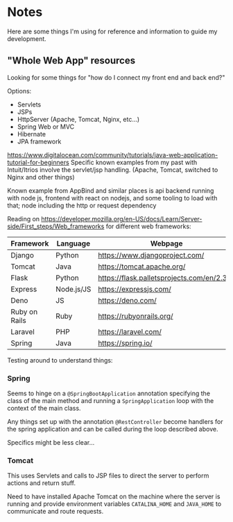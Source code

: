 # Notes

Here are some things I'm using for reference and information to guide my development. 

## "Whole Web App" resources
Looking for some things for "how do I connect my front end and back end?"

Options:
* Servlets
* JSPs
* HttpServer (Apache, Tomcat, Nginx, etc...)
* Spring Web or MVC
* Hibernate
* JPA framework

https://www.digitalocean.com/community/tutorials/java-web-application-tutorial-for-beginners
Specific known examples from my past with Intuit/Itrios involve the servlet/jsp handling. (Apache, Tomcat, 
switched to Nginx and other things)

Known example from AppBind and similar places is api backend running with node js,
frontend with react on nodejs, and some tooling to load with that; node including the http or request dependency

Reading on https://developer.mozilla.org/en-US/docs/Learn/Server-side/First_steps/Web_frameworks for different 
web frameworks:

| Framework     | Language   | Webpage                                     |
|---------------|------------|---------------------------------------------| 
| Django        | Python     | https://www.djangoproject.com/              |
| Tomcat        | Java       | https://tomcat.apache.org/                  |
| Flask         | Python     | https://flask.palletsprojects.com/en/2.3.x/ |
| Express       | Node.js/JS | https://expressjs.com/                      |
| Deno          | JS         | https://deno.com/                           |
| Ruby on Rails | Ruby       | https://rubyonrails.org/                    |
| Laravel       | PHP        | https://laravel.com/                        |
| Spring        | Java       | https://spring.io/                          |

Testing around to understand things:

### Spring
Seems to hinge on a ```@SpringBootApplication``` annotation specifying the class of the main method and
running a ```SpringApplication``` loop with the context of the main class.

Any things set up with the annotation ```@RestController``` become handlers for the spring application and can
be called during the loop described above.

Specifics might be less clear...

### Tomcat
This uses Servlets and calls to JSP files to direct the server to perform actions and return stuff.

Need to have installed Apache Tomcat on the machine where the server is running and provide 
environment variables ```CATALINA_HOME``` and ```JAVA_HOME``` to communicate and route requests.